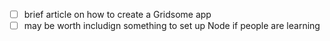 - [ ] brief article on how to create a Gridsome app
- [ ] may be worth includign something to set up Node if people are learning